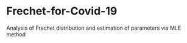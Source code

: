 # Frechet-for-Covid-19
Analysis of Frechet distribution and estimation of parameters via MLE method

